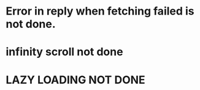 # Error in reply when fetching failed is not done.

# infinity scroll not done

# LAZY LOADING NOT DONE
